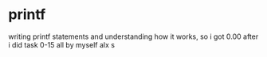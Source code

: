 # printf
writing printf statements and understanding how it works, so i got 0.00 after i did task 0-15 all by myself alx s
